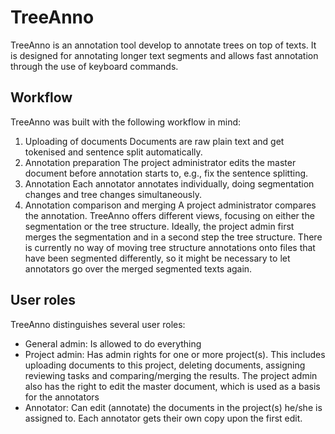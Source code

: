 # TreeAnno

TreeAnno is an annotation tool develop to annotate trees on top of texts. It 
is designed for annotating longer text segments and allows fast annotation
through the use of keyboard commands.

## Workflow 
TreeAnno was built with the following workflow in mind:

1. Uploading of documents
   Documents are raw plain text and get tokenised and sentence split 
   automatically.
2. Annotation preparation
   The project administrator edits the master document before annotation 
   starts to, e.g., fix the sentence splitting.
3. Annotation
   Each annotator annotates individually, doing segmentation changes and 
   tree changes simultaneously.
4. Annotation comparison and merging
   A project administrator compares the annotation. TreeAnno offers different
   views, focusing on either the segmentation or the tree structure. 
   Ideally, the project admin first merges the segmentation and in a second 
   step the tree structure. 
   There is currently no way of moving tree structure annotations onto 
   files that have been segmented differently, so it might be necessary
   to let annotators go over the merged segmented texts again.

## User roles
TreeAnno distinguishes several user roles:

- General admin:
  Is allowed to do everything
- Project admin:
  Has admin rights for one or more project(s). This includes uploading documents
  to this project, deleting documents, assigning reviewing tasks and 
  comparing/merging the results. The project admin also has the right to edit 
  the master document, which is used as a basis for the annotators
- Annotator: 
  Can edit (annotate) the documents in the project(s) he/she is assigned to.
  Each annotator gets their own copy upon the first edit.
